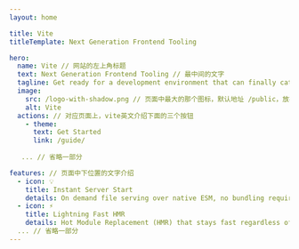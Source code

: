 ```yaml
---
layout: home

title: Vite
titleTemplate: Next Generation Frontend Tooling

hero:
  name: Vite // 网站的左上角标题
  text: Next Generation Frontend Tooling // 最中间的文字
  tagline: Get ready for a development environment that can finally catch up with you. // 最中间的文字
  image:
    src: /logo-with-shadow.png // 页面中最大的那个图标，默认地址 /public，放在public中无需写完整路径
    alt: Vite
  actions: // 对应页面上，vite英文介绍下面的三个按钮
    - theme:
      text: Get Started
      link: /guide/
    
   ... // 省略一部分

features: // 页面中下位置的文字介绍
  - icon: 💡
    title: Instant Server Start
    details: On demand file serving over native ESM, no bundling required!
  - icon: ⚡️
    title: Lightning Fast HMR
    details: Hot Module Replacement (HMR) that stays fast regardless of app size.
  ... // 省略一部分
---
```

